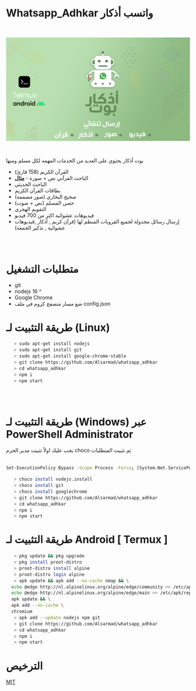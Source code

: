 # Whatsapp_Adhkar واتسب أذكار

<br>

<p align="center">
  <img align="center" src="/README/1.png" alt="whatsapp_adhkar">
</p>

<br>

بوت أذكار يحتوي على العديد من الخدمات المهمه لكل مسلم ومنها

- القرآن الكريم (158 قارئ)
- الباحث القرآني نص + صورة - [**مثال**](https://github.com/Alsarmad/whatsapp_adhkar/blob/main/files/image/searchQuran.png)
- الباحث الحديثي 
- بطاقات القرآن الكريم
- صحيح البخاري (صور مصممة)
- حصن المسلم  (نص + صوت)
- التقويم الهجري
- فيديوهات عشوائية اكثر من 700 فيديو
- إرسال رسائل مجدولة لجميع القروبات المنظم لها (قرآن كريم , أذكار ,فيديوهات عشوائية , تذكير الجمعة)

<br><br>

# متطلبات التشغيل 

- git
- nodejs 16 ^
- Google Chrome
- ضع مسار متصفح كروم في ملف config.json

# طريقة التثبيت لـ (Linux)


```bash
   > sudo apt-get install nodejs
   > sudo apt-get install git
   > sudo apt-get install google-chrome-stable
   > git clone https://github.com/Alsarmad/whatsapp_adhkar
   > cd whatsapp_adhkar
   > npm i
   > npm start
```




<br><br>

# طريقة التثبيت لـ (Windows) عبر PowerShell Administrator

يجب عليك اولاً تثبيت مدير الحزم choco ثم تثبيت المتطلبات 

```bash

Set-ExecutionPolicy Bypass -Scope Process -Force; [System.Net.ServicePointManager]::SecurityProtocol = [System.Net.ServicePointManager]::SecurityProtocol -bor 3072; iex ((New-Object System.Net.WebClient).DownloadString('https://community.chocolatey.org/install.ps1'))

```

```bash
   > choco install nodejs.install
   > choco install git
   > choco install googlechrome
   > git clone https://github.com/Alsarmad/whatsapp_adhkar
   > cd whatsapp_adhkar
   > npm i
   > npm start
```

# طريقة التثبيت لـ Android [ Termux ]

```bash
   > pkg update && pkg upgrade
   > pkg install proot-distro
   > proot-distro install alpine
   > proot-distro login alpine
   > apk update && apk add --no-cache nmap && \
  echo @edge http://nl.alpinelinux.org/alpine/edge/community >> /etc/apk/repositories && \
  echo @edge http://nl.alpinelinux.org/alpine/edge/main >> /etc/apk/repositories && \
  apk update && \
  apk add --no-cache \
  chromium
   > apk add --update nodejs npm git
   > git clone https://github.com/Alsarmad/whatsapp_adhkar
   > cd whatsapp_adhkar
   > npm i
   > npm start
```


# الترخيص 

[MIT](https://github.com/Alsarmad/whatsapp_adhkar/blob/main/LICENSE)
